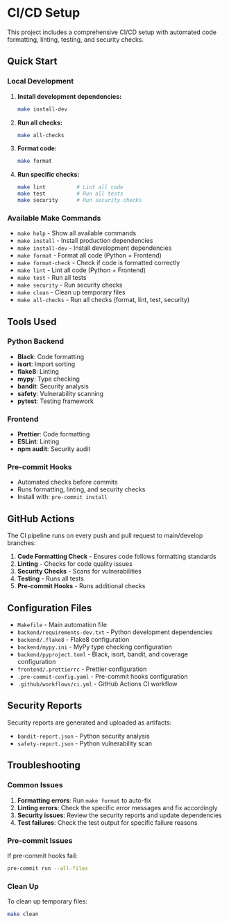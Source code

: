 # CI/CD Setup

This project includes a comprehensive CI/CD setup with automated code formatting, linting, testing, and security checks.

## Quick Start

### Local Development

1. **Install development dependencies:**
   ```bash
   make install-dev
   ```

2. **Run all checks:**
   ```bash
   make all-checks
   ```

3. **Format code:**
   ```bash
   make format
   ```

4. **Run specific checks:**
   ```bash
   make lint          # Lint all code
   make test          # Run all tests
   make security      # Run security checks
   ```

### Available Make Commands

- `make help` - Show all available commands
- `make install` - Install production dependencies
- `make install-dev` - Install development dependencies
- `make format` - Format all code (Python + Frontend)
- `make format-check` - Check if code is formatted correctly
- `make lint` - Lint all code (Python + Frontend)
- `make test` - Run all tests
- `make security` - Run security checks
- `make clean` - Clean up temporary files
- `make all-checks` - Run all checks (format, lint, test, security)

## Tools Used

### Python Backend
- **Black**: Code formatting
- **isort**: Import sorting
- **flake8**: Linting
- **mypy**: Type checking
- **bandit**: Security analysis
- **safety**: Vulnerability scanning
- **pytest**: Testing framework

### Frontend
- **Prettier**: Code formatting
- **ESLint**: Linting
- **npm audit**: Security audit

### Pre-commit Hooks
- Automated checks before commits
- Runs formatting, linting, and security checks
- Install with: `pre-commit install`

## GitHub Actions

The CI pipeline runs on every push and pull request to main/develop branches:

1. **Code Formatting Check** - Ensures code follows formatting standards
2. **Linting** - Checks for code quality issues
3. **Security Checks** - Scans for vulnerabilities
4. **Testing** - Runs all tests
5. **Pre-commit Hooks** - Runs additional checks

## Configuration Files

- `Makefile` - Main automation file
- `backend/requirements-dev.txt` - Python development dependencies
- `backend/.flake8` - Flake8 configuration
- `backend/mypy.ini` - MyPy type checking configuration
- `backend/pyproject.toml` - Black, isort, bandit, and coverage configuration
- `frontend/.prettierrc` - Prettier configuration
- `.pre-commit-config.yaml` - Pre-commit hooks configuration
- `.github/workflows/ci.yml` - GitHub Actions CI workflow

## Security Reports

Security reports are generated and uploaded as artifacts:
- `bandit-report.json` - Python security analysis
- `safety-report.json` - Python vulnerability scan

## Troubleshooting

### Common Issues

1. **Formatting errors**: Run `make format` to auto-fix
2. **Linting errors**: Check the specific error messages and fix accordingly
3. **Security issues**: Review the security reports and update dependencies
4. **Test failures**: Check the test output for specific failure reasons

### Pre-commit Issues

If pre-commit hooks fail:
```bash
pre-commit run --all-files
```

### Clean Up

To clean up temporary files:
```bash
make clean
```
